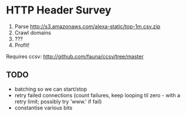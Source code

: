 
# HTTP Header Survey

1. Parse http://s3.amazonaws.com/alexa-static/top-1m.csv.zip
2. Crawl domains
3. ???
4. Profit!

Requires ccsv: http://github.com/fauna/ccsv/tree/master

## TODO
- batching so we can start/stop
- retry failed connections (count failures, keep looping til zero - with a retry limit; possibly try 'www.' if fail)
- constantise various bits

